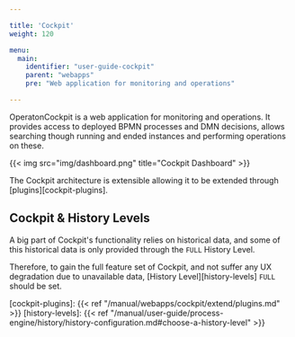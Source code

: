 ```yaml
---

title: 'Cockpit'
weight: 120

menu:
  main:
    identifier: "user-guide-cockpit"
    parent: "webapps"
    pre: "Web application for monitoring and operations"

---
```



OperatonCockpit is a web application for monitoring and operations. It provides access to deployed BPMN processes and DMN decisions, allows searching though running and ended instances and performing operations on these.

{{< img src="img/dashboard.png" title="Cockpit Dashboard" >}}

The Cockpit architecture is extensible allowing it to be extended through [plugins][cockpit-plugins].

## Cockpit & History Levels

A big part of Cockpit's functionality relies on historical data, and some of this historical data is only provided through the `FULL` History Level.

Therefore, to gain the full feature set of Cockpit, and not suffer any UX degradation due to unavailable data, [History Level][history-levels] `FULL` should be set.

[cockpit-plugins]: {{< ref "/manual/webapps/cockpit/extend/plugins.md" >}}
[history-levels]: {{< ref "/manual/user-guide/process-engine/history/history-configuration.md#choose-a-history-level" >}}
